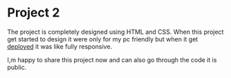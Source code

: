 # Project 2
The project is completely designed using HTML and CSS.
When this project get started to design it were only for my pc friendly but when it get [deployed](https://pajju-dev-fsjs2-project2.netlify.app/) it was like fully responsive.

I,m happy to share this project now and can also go through the code it is public.